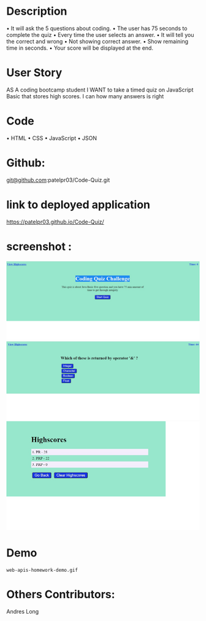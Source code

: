 # Description
•	It will ask the 5 questions about coding.
•	The user has 75 seconds to complete the quiz
•	Every time the user selects an answer.
•	It will tell you the correct and wrong 
•	Not showing correct answer.
•	Show remaining time in seconds.
•	Your score will be displayed at the end.

# User Story
   AS A coding bootcamp student
   I WANT to take a timed quiz on JavaScript Basic that stores high scores.
   I can how many answers is right 

# Code
•	HTML
•	CSS
•	JavaScript
•	JSON

# Github:
 git@github.com:patelpr03/Code-Quiz.git

 # link to deployed application
https://patelpr03.github.io/Code-Quiz/
# screenshot : 
   ![Code-Quiz](./assets/Coding-Quiz-Challenge.jpg)
   ![Code-Quiz](./assets/Question.jpg)
   ![Code-quiz](./assets/Highscores.jpg)
# Demo
    web-apis-homework-demo.gif

# Others Contributors:
   Andres Long
